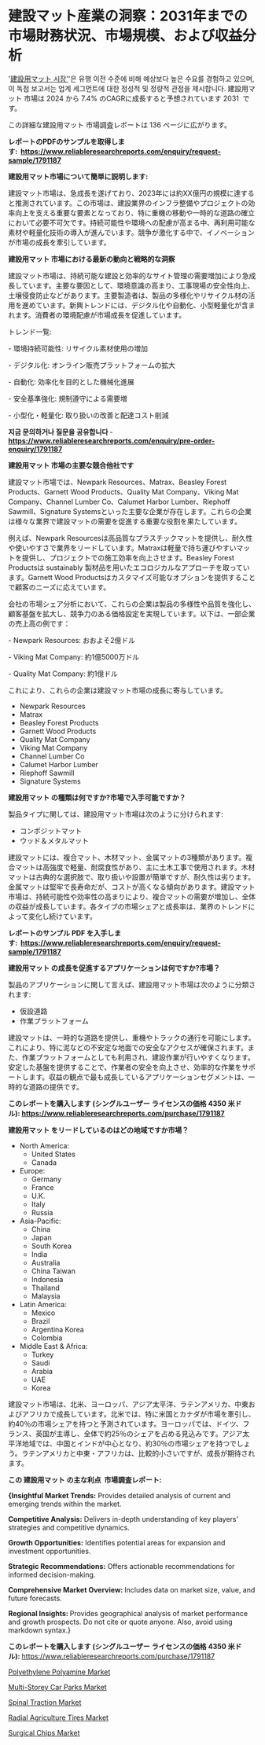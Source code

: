 <p><h1>建設マット産業の洞察：2031年までの市場財務状況、市場規模、および収益分析</h1></p><p>'<a href="https://www.reliableresearchreports.com/construction-mats-r1791187?utm_campaign=107&utm_medium=36&utm_source=Github&utm_content=ia&utm_term=04112024&utm_id=construction-mats">建設用マット 시장'</a>'은 유행 이전 수준에 비해 예상보다 높은 수요를 경험하고 있으며, 이 독점 보고서는 업계 세그먼트에 대한 정성적 및 정량적 관점을 제시합니다. 建設用マット 市場は 2024 から 7.4% のCAGRに成長すると予想されています 2031&nbsp; です。</p>
<p>この詳細な建設用マット 市場調査レポートは 136 ページに広がります。</p>
<p><strong>レポートのPDFのサンプルを取得します</strong><strong>:&nbsp;&nbsp;<a href="https://www.reliableresearchreports.com/enquiry/request-sample/1791187?utm_campaign=107&utm_medium=36&utm_source=Github&utm_content=ia&utm_term=04112024&utm_id=construction-mats">https://www.reliableresearchreports.com/enquiry/request-sample/1791187</a></strong></p>
<p><strong>建設用マット市場について簡単に説明します:</strong></p>
<p><p>建設マット市場は、急成長を遂げており、2023年には約XX億円の規模に達すると推測されています。この市場は、建設業界のインフラ整備やプロジェクトの効率向上を支える重要な要素となっており、特に重機の移動や一時的な道路の確立において必要不可欠です。持続可能性や環境への配慮が高まる中、再利用可能な素材や軽量化技術の導入が進んでいます。競争が激化する中で、イノベーションが市場の成長を牽引しています。</p></p>
<p><strong>建設用マット 市場における最新の動向と戦略的な洞察</strong></p>
<p><p>建設マット市場は、持続可能な建設と効率的なサイト管理の需要増加により急成長しています。主要な要因として、環境意識の高まり、工事現場の安全性向上、土壌侵食防止などがあります。主要製造者は、製品の多様化やリサイクル材の活用を進めています。新興トレンドには、デジタル化や自動化、小型軽量化が含まれます。消費者の環境配慮が市場成長を促進しています。</p><p>トレンド一覧:</p><p>- 環境持続可能性: リサイクル素材使用の増加</p><p>- デジタル化: オンライン販売プラットフォームの拡大</p><p>- 自動化: 効率化を目的とした機械化進展</p><p>- 安全基準強化: 規制遵守による需要増</p><p>- 小型化・軽量化: 取り扱いの改善と配達コスト削減</p></p>
<p><strong>지금 문의하거나 질문을 공유합니다</strong><strong>&nbsp;</strong>-<strong><a href="https://www.reliableresearchreports.com/enquiry/pre-order-enquiry/1791187?utm_campaign=107&utm_medium=36&utm_source=Github&utm_content=ia&utm_term=04112024&utm_id=construction-mats">https://www.reliableresearchreports.com/enquiry/pre-order-enquiry/1791187</a></strong></p>
<p><strong>建設用マット 市場の主要な競合他社です</strong></p>
<p><p>建設マット市場では、Newpark Resources、Matrax、Beasley Forest Products、Garnett Wood Products、Quality Mat Company、Viking Mat Company、Channel Lumber Co、Calumet Harbor Lumber、Riephoff Sawmill、Signature Systemsといった主要な企業が存在します。これらの企業は様々な業界で建設マットの需要を促進する重要な役割を果たしています。</p><p>例えば、Newpark Resourcesは高品質なプラスチックマットを提供し、耐久性や使いやすさで業界をリードしています。Matraxは軽量で持ち運びやすいマットを提供し、プロジェクトでの施工効率を向上させます。Beasley Forest Productsは sustainably 製材品を用いたエコロジカルなアプローチを取っています。Garnett Wood Productsはカスタマイズ可能なオプションを提供することで顧客のニーズに応えています。</p><p>会社の市場シェア分析において、これらの企業は製品の多様性や品質を強化し、顧客基盤を拡大し、競争力のある価格設定を実現しています。以下は、一部企業の売上高の例です：</p><p>- Newpark Resources: おおよそ2億ドル</p><p>- Viking Mat Company: 約1億5000万ドル</p><p>- Quality Mat Company: 約1億ドル</p><p>これにより、これらの企業は建設マット市場の成長に寄与しています。</p></p>
<p><ul><li>Newpark Resources</li><li>Matrax</li><li>Beasley Forest Products</li><li>Garnett Wood Products</li><li>Quality Mat Company</li><li>Viking Mat Company</li><li>Channel Lumber Co</li><li>Calumet Harbor Lumber</li><li>Riephoff Sawmill</li><li>Signature Systems</li></ul></p>
<p><strong>建設用マット の種類は何ですか?市場で入手可能ですか？</strong></p>
<p>製品タイプに関しては、建設用マット市場は次のように分けられます:</p>
<p><ul><li>コンポジットマット</li><li>ウッド＆メタルマット</li></ul></p>
<p><p>建設マットには、複合マット、木材マット、金属マットの3種類があります。複合マットは高強度で軽量、耐腐食性があり、主に土木工事で使用されます。木材マットは古典的な選択肢で、取り扱いや設置が簡単ですが、耐久性は劣ります。金属マットは堅牢で長寿命だが、コストが高くなる傾向があります。建設マット市場は、持続可能性や効率性の高まりにより、複合マットの需要が増加し、全体の収益が成長しています。各タイプの市場シェアと成長率は、業界のトレンドによって変化し続けています。</p></p>
<p><strong>レポートのサンプル PDF を入手します:&nbsp;</strong><strong>&nbsp;<a href="https://www.reliableresearchreports.com/enquiry/request-sample/1791187?utm_campaign=107&utm_medium=36&utm_source=Github&utm_content=ia&utm_term=04112024&utm_id=construction-mats">https://www.reliableresearchreports.com/enquiry/request-sample/1791187</a></strong></p>
<p><strong>建設用マット の成長を促進するアプリケーションは何ですか?市場？</strong></p>
<p>製品のアプリケーションに関して言えば、建設用マット市場は次のように分類されます:</p>
<p><ul><li>仮設道路</li><li>作業プラットフォーム</li></ul></p>
<p><p>建設マットは、一時的な道路を提供し、重機やトラックの通行を可能にします。これにより、特に泥などの不安定な地面での安全なアクセスが確保されます。また、作業プラットフォームとしても利用され、建設作業が行いやすくなります。安定した基盤を提供することで、作業者の安全を向上させ、効率的な作業をサポートします。収益の観点で最も成長しているアプリケーションセグメントは、一時的な道路の提供です。</p></p>
<p><strong>このレポートを購入します (シングルユーザー ライセンスの価格 4350 米ドル):</strong><strong>&nbsp;<a href="https://www.reliableresearchreports.com/purchase/1791187?utm_campaign=107&utm_medium=36&utm_source=Github&utm_content=ia&utm_term=04112024&utm_id=construction-mats">https://www.reliableresearchreports.com/purchase/1791187</a></strong></p>
<p><strong>建設用マット をリードしているのはどの地域ですか市場？</strong></p>
<p><ul>
    <li>
        North America:
        <ul>
            <li>United States</li>
            <li>Canada</li>
        </ul>
    </li>
    <li>
        Europe:
        <ul>
            <li>Germany</li>
            <li>France</li>
            <li>U.K.</li>
            <li>Italy</li>
            <li>Russia</li>
        </ul>
    </li>
    <li>
        Asia-Pacific:
        <ul>
            <li>China</li>
            <li>Japan</li>
            <li>South Korea</li>
            <li>India</li>
            <li>Australia</li>
            <li>China Taiwan</li>
            <li>Indonesia</li>
            <li>Thailand</li>
            <li>Malaysia</li>
        </ul>
    </li>
    <li>
        Latin America:
        <ul>
            <li>Mexico</li>
            <li>Brazil</li>
            <li>Argentina Korea</li>
            <li>Colombia</li>
        </ul>
    </li>
    <li>
        Middle East & Africa:
        <ul>
            <li>Turkey</li>
            <li>Saudi</li>
            <li>Arabia</li>
            <li>UAE</li>
            <li>Korea</li>
        </ul>
    </li>
    </ul></p>
<p><p>建設マット市場は、北米、ヨーロッパ、アジア太平洋、ラテンアメリカ、中東およびアフリカで成長しています。北米では、特に米国とカナダが市場を牽引し、約40％の市場シェアを持つと予測されています。ヨーロッパでは、ドイツ、フランス、英国が主導し、全体で約25％のシェアを占める見込みです。アジア太平洋地域では、中国とインドが中心となり、約30％の市場シェアを持つでしょう。ラテンアメリカと中東・アフリカは、比較的小さいですが、成長が期待されます。</p></p>
<p><strong>この 建設用マット の主な利点&nbsp; 市場調査レポート:</strong></p>
<p><strong>{Insightful Market Trends:</strong> Provides detailed analysis of current and emerging trends within the market.</p>
<p><strong>Competitive Analysis:</strong> Delivers in-depth understanding of key players' strategies and competitive dynamics.</p>
<p><strong>Growth Opportunities:</strong> Identifies potential areas for expansion and investment opportunities.</p>
<p><strong>Strategic Recommendations:</strong> Offers actionable recommendations for informed decision-making.</p>
<p><strong>Comprehensive Market Overview: </strong>Includes data on market size, value, and future forecasts.</p>
<p><strong>Regional Insights: </strong>Provides geographical analysis of market performance and growth prospects. Do not cite or quote anyone. Also, avoid using markdown syntax.}</p>
<p><strong>このレポートを購入します (シングルユーザー ライセンスの価格 4350 米ドル):&nbsp;</strong><a href="https://www.reliableresearchreports.com/purchase/1791187?utm_campaign=107&utm_medium=36&utm_source=Github&utm_content=ia&utm_term=04112024&utm_id=construction-mats">https://www.reliableresearchreports.com/purchase/1791187</a></p>
<p><p><a href="https://www.linkedin.com/pulse/polyethylene-polyamine-industry-forecast-market-shifts-yyh1e?utm_campaign=107&utm_medium=36&utm_source=Github&utm_content=ia&utm_term=04112024&utm_id=construction-mats">Polyethylene Polyamine Market</a></p><p><a href="https://github.com/delorasywf/Market-Research-Report-List-1/blob/main/multi-storey-car-parks-market.md?utm_campaign=107&utm_medium=36&utm_source=Github&utm_content=ia&utm_term=04112024&utm_id=construction-mats">Multi-Storey Car Parks Market</a></p><p><a href="https://issuu.com/reportprime-2/docs/spinal-traction-market-size-2030.pp_77861756ba8262?utm_campaign=107&utm_medium=36&utm_source=Github&utm_content=ia&utm_term=04112024&utm_id=construction-mats">Spinal Traction Market</a></p><p><a href="https://github.com/KejsiLoshi121/Market-Research-Report-List-1/blob/main/radial-agriculture-tires-market.md?utm_campaign=107&utm_medium=36&utm_source=Github&utm_content=ia&utm_term=04112024&utm_id=construction-mats">Radial Agriculture Tires Market</a></p><p><a href="https://issuu.com/reportprime-2/docs/surgical-chips-market-size-2030.ppt_8f688ca2527561?utm_campaign=107&utm_medium=36&utm_source=Github&utm_content=ia&utm_term=04112024&utm_id=construction-mats">Surgical Chips Market</a></p></p>
<p>&nbsp;</p>